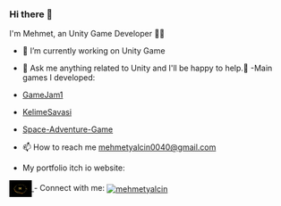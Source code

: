 ### Hi there 👋

I'm Mehmet,  an Unity Game Developer 👨‍💻 
- 🔭 I’m currently working on Unity  Game 

- 💬 Ask me anything related to Unity and I'll be happy to help.<font style="vertical-align: inherit;"><font style="vertical-align: inherit;">💪</font></font>
-Main games I developed:
- [GameJam1](https://github.com/01-Ugur/GameJam1)
- [KelimeSavasi](https://github.com/Y-Mehmet/KelimeSavasi)
- [Space-Adventure-Game](https://github.com/Y-Mehmet/Space-Adventure-Game)

- 📫 How to reach me mehmetyalcin0040@gmail.com

-  My portfolio itch io website:
<a href="https://y-mehmet.itch.io/" rel="nofollow">
  <img align="center" src="https://raw.githubusercontent.com/Y-Mehmet/Y-Mehmet/10e3c5c615cbcfb8896e0ce6379fbb4eb33d86a6/Yal%C3%A7in.png" height="30" width="40" style="max-width: 100%;">
</a>
- Connect with me:
<a href="https://www.linkedin.com/in/mehmet-yal%C3%A7in-25402b212/" rel="nofollow">
 <img align="center" src="https://raw.githubusercontent.com/rahuldkjain/github-profile-readme-generator/master/src/images/icons/Social/linked-in-alt.svg" alt="mehmetyalcin" height="30" width="40" style="max-width: 100%;">










